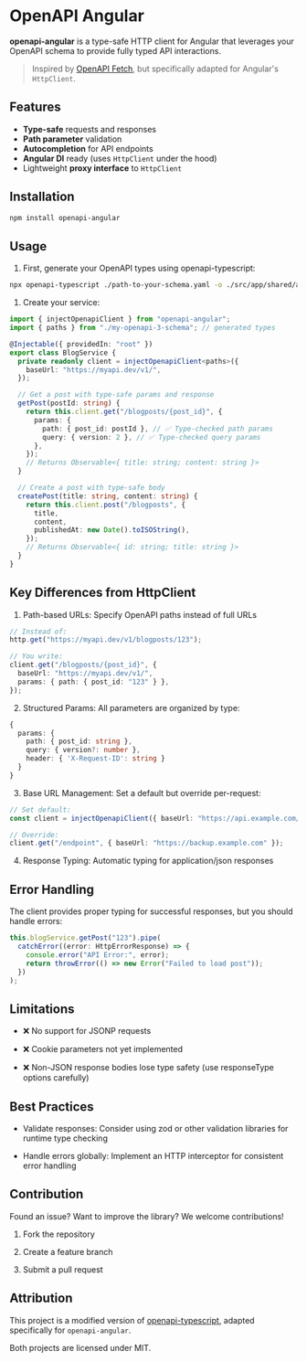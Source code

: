 # OpenAPI Angular

**openapi-angular** is a type-safe HTTP client for Angular that leverages your OpenAPI schema to provide fully typed API interactions.

> Inspired by [OpenAPI Fetch](https://www.npmjs.com/package/openapi-fetch), but specifically adapted for Angular's `HttpClient`.

## Features

- **Type-safe** requests and responses
- **Path parameter** validation
- **Autocompletion** for API endpoints
- **Angular DI** ready (uses `HttpClient` under the hood)
- Lightweight **proxy interface** to `HttpClient`

## Installation

```bash
npm install openapi-angular
```

## Usage

1. First, generate your OpenAPI types using openapi-typescript:

```bash
npx openapi-typescript ./path-to-your-schema.yaml -o ./src/app/shared/api/types.ts
```

1. Create your service:

```ts
import { injectOpenapiClient } from "openapi-angular";
import { paths } from "./my-openapi-3-schema"; // generated types

@Injectable({ providedIn: "root" })
export class BlogService {
  private readonly client = injectOpenapiClient<paths>({
    baseUrl: "https://myapi.dev/v1/",
  });

  // Get a post with type-safe params and response
  getPost(postId: string) {
    return this.client.get("/blogposts/{post_id}", {
      params: {
        path: { post_id: postId }, // ✅ Type-checked path params
        query: { version: 2 }, // ✅ Type-checked query params
      },
    });
    // Returns Observable<{ title: string; content: string }>
  }

  // Create a post with type-safe body
  createPost(title: string, content: string) {
    return this.client.post("/blogposts", {
      title,
      content,
      publishedAt: new Date().toISOString(),
    });
    // Returns Observable<{ id: string; title: string }>
  }
}
```

## Key Differences from HttpClient

1. Path-based URLs: Specify OpenAPI paths instead of full URLs

```ts
// Instead of:
http.get("https://myapi.dev/v1/blogposts/123");

// You write:
client.get("/blogposts/{post_id}", {
  baseUrl: "https://myapi.dev/v1/",
  params: { path: { post_id: "123" } },
});
```

2. Structured Params: All parameters are organized by type:

```ts
{
  params: {
    path: { post_id: string },
    query: { version?: number },
    header: { 'X-Request-ID': string }
  }
}
```

3. Base URL Management: Set a default but override per-request:

```ts
// Set default:
const client = injectOpenapiClient({ baseUrl: "https://api.example.com/v1" });

// Override:
client.get("/endpoint", { baseUrl: "https://backup.example.com" });
```

4. Response Typing: Automatic typing for application/json responses

## Error Handling

The client provides proper typing for successful responses, but you should handle errors:

```ts
this.blogService.getPost("123").pipe(
  catchError((error: HttpErrorResponse) => {
    console.error("API Error:", error);
    return throwError(() => new Error("Failed to load post"));
  })
);
```

## Limitations

- ❌ No support for JSONP requests

- ❌ Cookie parameters not yet implemented

- ❌ Non-JSON response bodies lose type safety (use responseType options carefully)

## Best Practices

- Validate responses: Consider using zod or other validation libraries for runtime type checking

- Handle errors globally: Implement an HTTP interceptor for consistent error handling

## Contribution

Found an issue? Want to improve the library? We welcome contributions!

1. Fork the repository

1. Create a feature branch

1. Submit a pull request

## Attribution

This project is a modified version of [openapi-typescript](https://github.com/openapi-ts/openapi-typescript), adapted specifically for `openapi-angular`.

Both projects are licensed under MIT.

